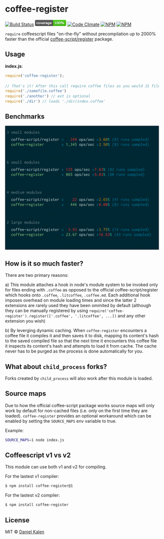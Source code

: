 # coffee-register
[![Build Status](https://travis-ci.org/danielkalen/coffee-register.svg?branch=master)](https://travis-ci.org/danielkalen/coffee-register)
[![Coverage](.config/badges/coverage.png?raw=true)](https://github.com/danielkalen/coffee-register)
[![Code Climate](https://codeclimate.com/github/danielkalen/coffee-register/badges/gpa.svg)](https://codeclimate.com/github/danielkalen/coffee-register)
[![NPM](https://img.shields.io/npm/v/coffee-register.svg)](https://npmjs.com/package/coffee-register)
[![NPM](https://img.shields.io/npm/dm/coffee-register.svg)](https://npmjs.com/package/coffee-register)

`require` coffeescript files "on-the-fly" without precompilation up to 2000% faster than the official [coffee-script/register](https://github.com/jashkenas/coffeescript) package.

## Usage
**index.js**:
```javascript
require('coffee-register');

// That's it! After this call require coffee files as you would JS files.
require('./somefile.coffee')
require('./another') // ext is optional
require('./dir') // loads './dir/index.coffee'
```


## Benchmarks
[![Benchmarks](benchmarks/results.png?raw=true)](https://github.com/danielkalen/coffee-register)


## How is it so much faster?
There are two primary reasons:

a) This module attaches a hook in node's module system to be invoked only for files ending with `.coffee` as opposed to the official coffee-script/register which hooks onto `.coffee`, `.litcoffee`, `.coffee.md`. Each additional hook imposes overhead on module loading times and since the latter 2 extensions are rarely used they have been ommited by default (although they can be manually registered by using `require('coffee-register').register(['.coffee', '.litcoffee', ...])` and any other extension you wish)

b) By leverging dynamic caching. When `coffee-register` encounters a coffee file it compiles it and then saves it to disk, mapping its content's hash to the saved compiled file so that the next time it encounters this coffee file it inspects its content's hash and attempts to load it from cache. The cache never has to be purged as the process is done automatically for you.

## What about `child_process` forks?
Forks created by `child_process` will also work after this module is loaded.

## Source maps
Due to how the official coffee-script package works source maps will only work by default for non-cached files (i.e. only on the first time they are loaded). `coffee-register` provides an optional workaround which can be enabled by setting the `SOURCE_MAPS` env variable to true.

Example:
```bash
SOURCE_MAPS=1 node index.js
```

## Coffeescript v1 vs v2
This module can use both v1 and v2 for compiling.

For the lastest v1 compiler:
```bash
$ npm install coffee-register@1
```

For the lastest v2 compiler:
```bash
$ npm install coffee-register
```


## License
MIT © [Daniel Kalen](https://github.com/danielkalen)